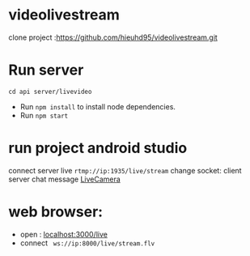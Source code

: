 # videolivestream
clone project :https://github.com/hieuhd95/videolivestream.git

# Run server
`cd api server/livevideo`
* Run `npm install` to install node dependencies.
* Run `npm start` 
# run project android studio
  connect server live
    `rtmp://ip:1935/live/stream`
 change socket: client server chat message [LiveCamera](https://github.com/hieuhd95/videolivestream/blob/61fc0e16d408fba231564b22ef69465913da1c0f/app/src/main/java/com/aloopen/livestreamingfb/LiveCamera.java#L56)

# web browser:
 - open : [localhost:3000/live](http://localhost:3000/live)
 - connect ` ws://ip:8000/live/stream.flv`

